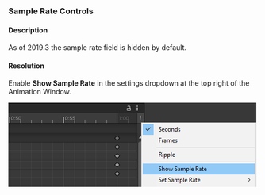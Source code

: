 ### Sample Rate Controls
#### Description
As of 2019.3 the sample rate field is hidden by default.

#### Resolution
Enable **Show Sample Rate** in the settings dropdown at the top right of the Animation Window.  

![Show Sample Rate](sample-rate-controls.png)
